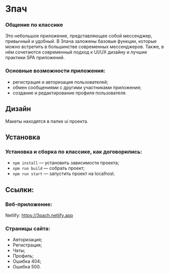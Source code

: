 # 3пач
### Общение по классике

Это небольшое приложение, представляющее собой мессенджер, привычный и удобный.
В 3пача заложены базовые функции, которые можно встретить в большинстве современных мессенджеров.
Также, в нём сочетаются современный подход к UI/UX дизайну и лучшие практики SPA приложений.

### Основные возможности приложения:
- регистрация и авторизация пользователей;
- обмен сообщениями с другими участниками приложения;
- создание и редактирование профиля пользователя.

## Дизайн
Макеты находятся в папке ui проекта.

## Установка

### Установка и сборка по классике, как договорились:
- `npm install` — установить зависимости проекта;
- `npm run build` — собрать проект;
- `npm run start` — запустить проект на localhost.

## Ссылки:

### Веб-приложение:

Netlify: https://3pach.netlify.app

### Страницы сайта:
- Авторизация;
- Регистрация;
- Чаты;
- Профиль;
- Ошибка 404;
- Ошибка 500.